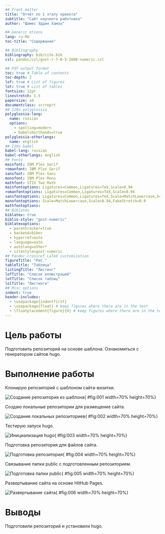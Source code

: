 ```yaml
---
## Front matter
title: "Отчёт по 1 этапу проекта"
subtitle: "Сайт научного работника"
author: "Шамес Эддин Хамза"

## Generic otions
lang: ru-RU
toc-title: "Содержание"

## Bibliography
bibliography: bib/cite.bib
csl: pandoc/csl/gost-r-7-0-5-2008-numeric.csl

## Pdf output format
toc: true # Table of contents
toc-depth: 2
lof: true # List of figures
lot: true # List of tables
fontsize: 12pt
linestretch: 1.5
papersize: a4
documentclass: scrreprt
## I18n polyglossia
polyglossia-lang:
  name: russian
  options:
	- spelling=modern
	- babelshorthands=true
polyglossia-otherlangs:
  name: english
## I18n babel
babel-lang: russian
babel-otherlangs: english
## Fonts
mainfont: IBM Plex Serif
romanfont: IBM Plex Serif
sansfont: IBM Plex Sans
monofont: IBM Plex Mono
mathfont: STIX Two Math
mainfontoptions: Ligatures=Common,Ligatures=TeX,Scale=0.94
romanfontoptions: Ligatures=Common,Ligatures=TeX,Scale=0.94
sansfontoptions: Ligatures=Common,Ligatures=TeX,Scale=MatchLowercase,Scale=0.94
monofontoptions: Scale=MatchLowercase,Scale=0.94,FakeStretch=0.9
mathfontoptions:
## Biblatex
biblatex: true
biblio-style: "gost-numeric"
biblatexoptions:
  - parentracker=true
  - backend=biber
  - hyperref=auto
  - language=auto
  - autolang=other*
  - citestyle=gost-numeric
## Pandoc-crossref LaTeX customization
figureTitle: "Рис."
tableTitle: "Таблица"
listingTitle: "Листинг"
lofTitle: "Список иллюстраций"
lotTitle: "Список таблиц"
lolTitle: "Листинги"
## Misc options
indent: true
header-includes:
  - \usepackage{indentfirst}
  - \usepackage{float} # keep figures where there are in the text
  - \floatplacement{figure}{H} # keep figures where there are in the text
---
```


# Цель работы

Подготовить репозиторий на основе шаблона. Ознакомиться с генератором сайтов hugo.

# Выполнение работы

Клонирую репозиторий с шаблоном сайта-визитки.

![Создание репозитория из шаблона](image/01.png){ #fig:001 width=70% height=70%}

Создаю локальные репозитории для размещение сайта.

![Создание локальных репозиториев](image/02.png){ #fig:002 width=70% height=70%}

Тестирую запуск hugo.

![Инициализация hugo](image/03.png){ #fig:003 width=70% height=70%}

Подготовка репозитория для файлов сайта.

![Подготовка репозитория](image/04.png){ #fig:004 width=70% height=70%}

Связывание папки public с подготовленным репозиторием.

![Подготовка папки public](image/05.png){ #fig:005 width=70% height=70%}

Развертывание сайта на основе HitHub Pages.

![Развертывание сайта](image/06.png){ #fig:006 width=70% height=70%}

# Выводы

Подготовили репозиторий и установили hugo.